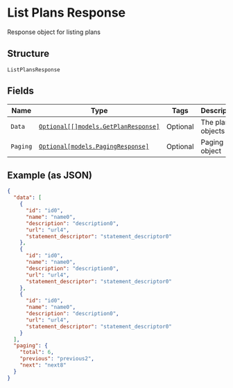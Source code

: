 
# List Plans Response

Response object for listing plans

## Structure

`ListPlansResponse`

## Fields

| Name | Type | Tags | Description |
|  --- | --- | --- | --- |
| `Data` | [`Optional[[]models.GetPlanResponse]`](../../doc/models/get-plan-response.md) | Optional | The plan objects |
| `Paging` | [`Optional[models.PagingResponse]`](../../doc/models/paging-response.md) | Optional | Paging object |

## Example (as JSON)

```json
{
  "data": [
    {
      "id": "id0",
      "name": "name0",
      "description": "description0",
      "url": "url4",
      "statement_descriptor": "statement_descriptor0"
    },
    {
      "id": "id0",
      "name": "name0",
      "description": "description0",
      "url": "url4",
      "statement_descriptor": "statement_descriptor0"
    },
    {
      "id": "id0",
      "name": "name0",
      "description": "description0",
      "url": "url4",
      "statement_descriptor": "statement_descriptor0"
    }
  ],
  "paging": {
    "total": 6,
    "previous": "previous2",
    "next": "next8"
  }
}
```

